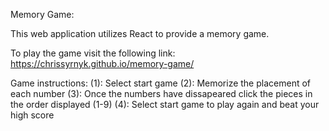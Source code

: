 Memory Game:

This web application utilizes React to provide a memory game. 

To play the game visit the following link: https://chrissyrnyk.github.io/memory-game/

Game instructions:
(1): Select start game
(2): Memorize the placement of each number
(3): Once the numbers have dissapeared click the pieces in the order displayed (1-9)
(4): Select start game to play again and beat your high score
